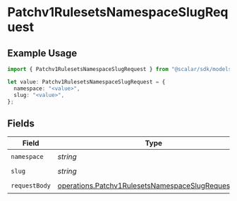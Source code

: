 # Patchv1RulesetsNamespaceSlugRequest

## Example Usage

```typescript
import { Patchv1RulesetsNamespaceSlugRequest } from "@scalar/sdk/models/operations";

let value: Patchv1RulesetsNamespaceSlugRequest = {
  namespace: "<value>",
  slug: "<value>",
};
```

## Fields

| Field                                                                                                                    | Type                                                                                                                     | Required                                                                                                                 | Description                                                                                                              |
| ------------------------------------------------------------------------------------------------------------------------ | ------------------------------------------------------------------------------------------------------------------------ | ------------------------------------------------------------------------------------------------------------------------ | ------------------------------------------------------------------------------------------------------------------------ |
| `namespace`                                                                                                              | *string*                                                                                                                 | :heavy_check_mark:                                                                                                       | N/A                                                                                                                      |
| `slug`                                                                                                                   | *string*                                                                                                                 | :heavy_check_mark:                                                                                                       | N/A                                                                                                                      |
| `requestBody`                                                                                                            | [operations.Patchv1RulesetsNamespaceSlugRequestBody](../../models/operations/patchv1rulesetsnamespaceslugrequestbody.md) | :heavy_check_mark:                                                                                                       | N/A                                                                                                                      |